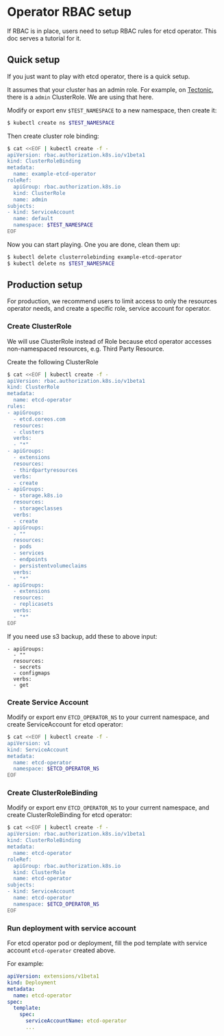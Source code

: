 # Operator RBAC setup

If RBAC is in place, users need to setup RBAC rules for etcd operator. This doc serves a tutorial for it.

## Quick setup

If you just want to play with etcd operator, there is a quick setup.

It assumes that your cluster has an admin role. For example, on [Tectonic](https://coreos.com/tectonic/),
there is a `admin` ClusterRole. We are using that here.

Modify or export env `$TEST_NAMESPACE` to a new namespace, then create it:

```bash
$ kubectl create ns $TEST_NAMESPACE
```

Then create cluster role binding:

```bash
$ cat <<EOF | kubectl create -f -
apiVersion: rbac.authorization.k8s.io/v1beta1
kind: ClusterRoleBinding
metadata:
  name: example-etcd-operator
roleRef:
  apiGroup: rbac.authorization.k8s.io
  kind: ClusterRole
  name: admin
subjects:
- kind: ServiceAccount
  name: default
  namespace: $TEST_NAMESPACE
EOF
```

Now you can start playing. One you are done, clean them up:

```bash
$ kubectl delete clusterrolebinding example-etcd-operator
$ kubectl delete ns $TEST_NAMESPACE
```

## Production setup

For production, we recommend users to limit access to only the resources operator needs, and create a specific role, service account for operator.

### Create ClusterRole

We will use ClusterRole instead of Role because etcd operator accesses non-namespaced resources, e.g. Third Party Resource.

Create the following ClusterRole

```bash
$ cat <<EOF | kubectl create -f -
apiVersion: rbac.authorization.k8s.io/v1beta1
kind: ClusterRole
metadata:
  name: etcd-operator
rules:
- apiGroups:
  - etcd.coreos.com
  resources:
  - clusters
  verbs:
  - "*"
- apiGroups:
  - extensions
  resources:
  - thirdpartyresources
  verbs:
  - create
- apiGroups:
  - storage.k8s.io
  resources:
  - storageclasses
  verbs:
  - create
- apiGroups: 
  - ""
  resources:
  - pods
  - services
  - endpoints
  - persistentvolumeclaims
  verbs:
  - "*"
- apiGroups:
  - extensions
  resources:
  - replicasets
  verbs:
  - "*"
EOF
```

If you need use s3 backup, add these to above input:

```
- apiGroups: 
  - ""
  resources: 
  - secrets
  - configmaps
  verbs:
  - get
```

### Create Service Account

Modify or export env `ETCD_OPERATOR_NS` to your current namespace, 
and create ServiceAccount for etcd operator:

```bash
$ cat <<EOF | kubectl create -f -
apiVersion: v1
kind: ServiceAccount
metadata:
  name: etcd-operator
  namespace: $ETCD_OPERATOR_NS
EOF
```

### Create ClusterRoleBinding

Modify or export env `ETCD_OPERATOR_NS` to your current namespace, 
and create ClusterRoleBinding for etcd operator:

```bash
$ cat <<EOF | kubectl create -f -
apiVersion: rbac.authorization.k8s.io/v1beta1
kind: ClusterRoleBinding
metadata:
  name: etcd-operator
roleRef:
  apiGroup: rbac.authorization.k8s.io
  kind: ClusterRole
  name: etcd-operator
subjects:
- kind: ServiceAccount
  name: etcd-operator
  namespace: $ETCD_OPERATOR_NS
EOF
```

### Run deployment with service account

For etcd operator pod or deployment, fill the pod template with service account `etcd-operator` created above.

For example:

```yaml
apiVersion: extensions/v1beta1
kind: Deployment
metadata:
  name: etcd-operator
spec:
  template:
    spec:
      serviceAccountName: etcd-operator
      ...
```
